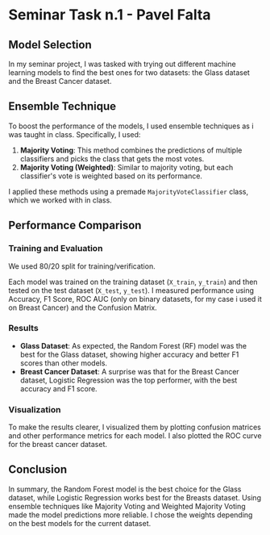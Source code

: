 # Seminar Task n.1 - Pavel Falta

## Model Selection

In my seminar project, I was tasked with trying out different machine learning models to find the best ones for two datasets: the Glass dataset and the Breast Cancer dataset.

## Ensemble Technique

To boost the performance of the models, I used ensemble techniques as i was taught in class. Specifically, I used:

1. **Majority Voting**: This method combines the predictions of multiple classifiers and picks the class that gets the most votes.
2. **Majority Voting (Weighted)**: Similar to majority voting, but each classifier's vote is weighted based on its performance.

I applied these methods using a premade `MajorityVoteClassifier` class, which we worked with in class.

## Performance Comparison

### Training and Evaluation

We used 80/20 split for training/verification.

Each model was trained on the training dataset (`X_train`, `y_train`) and then tested on the test dataset (`X_test`, `y_test`). I measured performance using Accuracy, F1 Score, ROC AUC (only on binary datasets, for my case i used it on Breast Cancer) and the Confusion Matrix.

### Results

- **Glass Dataset**: As expected, the Random Forest (RF) model was the best for the Glass dataset, showing higher accuracy and better F1 scores than other models.
- **Breast Cancer Dataset**: A surprise was that for the Breast Cancer dataset, Logistic Regression was the top performer, with the best accuracy and F1 score.

### Visualization

To make the results clearer, I visualized them by plotting confusion matrices and other performance metrics for each model. I also plotted the ROC curve for the breast cancer dataset.

## Conclusion

In summary, the Random Forest model is the best choice for the Glass dataset, while Logistic Regression works best for the Breasts dataset. Using ensemble techniques like Majority Voting and Weighted Majority Voting made the model predictions more reliable. I chose the weights depending on the best models for the current dataset.